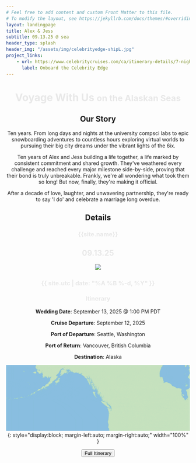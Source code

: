 ```yaml
---
# Feel free to add content and custom Front Matter to this file.
# To modify the layout, see https://jekyllrb.com/docs/themes/#overriding-theme-defaults
layout: landingpage
title: Alex & Jess
subtitle: 09.13.25 @ sea
header_type: splash
header_img: "/assets/img/celebrityedge-shipL.jpg"
project_links:
    - url: https://www.celebritycruises.com/ca/itinerary-details/7-night-alaska-dawes-glacier-from-seattle-washington
      label: Onboard the Celebrity Edge
---
```


<div style="text-align: center;" markdown="1">
<h1 style="color: #e8e8e8;"> Voyage With Us <small class="text-muted">on the Alaskan Seas</small></h1>

<h2 style="color:  #e8e8e8;"><a name="our-story"> Our Story </a></h2>

<p>
Ten years. From long days and nights at the university compsci labs to epic snowboarding adventures to countless hours exploring virtual worlds to pursuing their big city dreams under the vibrant lights of the 6ix.
</p>

<p> 
Ten years of Alex and Jess building a life together, a life marked by consistent commitment and shared growth. They've weathered every challenge and reached every major milestone side-by-side, proving that their bond is truly unbreakable. Frankly, we're all wondering what took them so long! But now, finally, they're making it official. 
</p>

<p class="lead">
After a decade of love, laughter, and unwavering partnership, they're ready to say 'I do' and celebrate a marriage long overdue.
</p>

<h2 style="color:  #e8e8e8;"><a name="details"> Details </a></h2>

  <div class="row">
    <div class="col-sm-12 text-center">
        <h3 style="color:  #e8e8e8;" class="background-highlight">{{site.name}}</h3>
        <h2 style="color:  #e8e8e8;" class="background-highlight">09.13.25</h2>
          <a href="{{site.externalLink}}"><img src="/assets/img/celebrityedge-inv.png"/></a>
      </div>
    </div> <!-- /row -->
    
  <div class="row">
    <div style="color:  #e8e8e8;" class="col-sm-8 col-sm-offset-2 text-center"><div id="defaultCountdown"></div></div>
  </div> <!-- /row -->

  <div class="row">
    <div style="color:  #e8e8e8;" class="col-sm-12 text-center">
      <h3 style="color:  #e8e8e8;" class="background-highlight">{{ site.utc | date: "%A %B %-d, %Y" }}</h3>
    </div>
  </div>  
  </div>

<div style="text-align: center;" markdown="1">
<h3 style="color:  #e8e8e8;">Itinerary </h3>

<strong>Wedding Date</strong>: September 13, 2025 @ 1:00 PM PDT

<strong>Cruise Departure</strong>: September 12, 2025

<strong>Port of Departure</strong>: Seattle, Washington

<strong>Port of Return</strong>: Vancouver, British Columbia

<strong>Destination</strong>: Alaska

![Ports of Call](/assets/img/SEA_KTN_JNU_SGY_ENC_YVR_1200x430.gif){: style="display:block; margin-left:auto; margin-right:auto;" width="100%" }

<a href="https://www.celebritycruises.com/ca/itinerary-details/7-night-alaska-dawes-glacier-from-seattle-washington" target="_blank" class="btn chulapa-btn-project" role="button"><button type="button" class="btn btn-light"> Full Itinerary</button></a>

<script>
  var countDownDate = new Date(" {{site.utc}} ").getTime();
  var x = setInterval(function() {

    var now = new Date().getTime();
      
    var distance = countDownDate - now;
      
    var days = Math.floor(distance / (1000 * 60 * 60 * 24));
    var hours = Math.floor((distance % (1000 * 60 * 60 * 24)) / (1000 * 60 * 60));
    var minutes = Math.floor((distance % (1000 * 60 * 60)) / (1000 * 60));
    var seconds = Math.floor((distance % (1000 * 60)) / 1000);
      
    document.getElementById("defaultCountdown").innerHTML = days + " days " + hours + " hours "
    + minutes + " minutes " + seconds + " seconds ";
      
    if (distance < 0) {
      clearInterval(x);
      document.getElementById("defaultCountdown").innerHTML = "EXPIRED";
    }
  }, 1000);

</script>